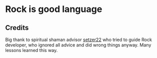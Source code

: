# Rock is good language


## Credits

Big thank to spiritual shaman advisor
[setzer22](https://github.com/setzer22) who tried to guide Rock developer,
who ignored all advice and did wrong things anyway. Many lessons learned
this way.
